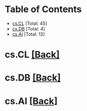<div id=toc></div>

# Table of Contents

- [cs.CL](#cs.CL) [Total: 45]
- [cs.DB](#cs.DB) [Total: 4]
- [cs.AI](#cs.AI) [Total: 13]


<div id='cs.CL'></div>

# cs.CL [[Back]](#toc)



<div id='cs.DB'></div>

# cs.DB [[Back]](#toc)



<div id='cs.AI'></div>

# cs.AI [[Back]](#toc)

